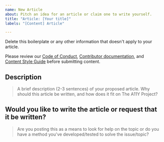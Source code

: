 ```yaml
---
name: New Article
about: Pitch an idea for an article or claim one to write yourself.
title: "Article: [Your title]"
labels: "[Content] Article"

---
```


Delete this boilerplate or any other information that doesn't apply to your article.

Please review our [Code of Conduct](/code-of-conduct/), [Contributor documentation](https://a11yproject.com/contributing-guidelines/), and [Content Style Guide](https://a11yproject.com//content-style-guide/) before submitting content.

## Description

>A brief description (2-3 sentences) of your proposed article. Why should this article be written, and how does it fit on The A11Y Project?

## Would you like to write the article or request that it be written?

>Are you posting this as a means to look for help on the topic or do you have a method you've developed/tested to solve the issue/topic?

